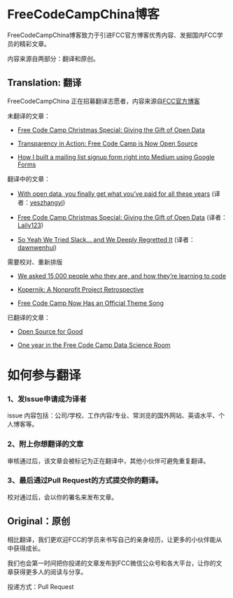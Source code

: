 # FreeCodeCampChina博客
FreeCodeCampChina博客致力于引进FCC官方博客优秀内容、发掘国内FCC学员的精彩文章。

内容来源自两部分：翻译和原创。

## Translation: 翻译
FreeCodeCampChina 正在招募翻译志愿者，内容来源自[FCC官方博客](https://medium.freecodecamp.com)

未翻译的文章：

* [Free Code Camp Christmas Special: Giving the Gift of Open Data](https://medium.freecodecamp.com/free-code-camp-christmas-special-giving-the-gift-of-data-6ecbf0313d62)

* [Transparency in Action: Free Code Camp is Now Open Source](https://medium.freecodecamp.com/transparency-in-action-free-code-camp-is-now-open-source-9dae1985d925#.gzz9xmlvl)

* [How I built a mailing list signup form right into Medium using Google Forms](https://medium.freecodecamp.com/how-to-add-mailing-list-signup-to-your-medium-stories-using-google-forms-c717393b2f6#.bpyb8vafd) 

翻译中的文章：
* [With open data, you finally get what you’ve paid for all these years](https://medium.freecodecamp.com/with-open-data-you-finally-get-what-your-taxes-already-paid-for-6f1990d98e9#.uve55q7zk) (译者：[yeszhangyi](https://github.com/yeszhangyi))

* [Free Code Camp Christmas Special: Giving the Gift of Open Data](https://medium.freecodecamp.com/free-code-camp-christmas-special-giving-the-gift-of-data-6ecbf0313d62) (译者：[Laily123](https://github.com/Laily123))

* [So Yeah We Tried Slack… and We Deeply Regretted It](https://medium.freecodecamp.com/so-yeah-we-tried-slack-and-we-deeply-regretted-it-391bcc714c81) (译者：[dawnwenhui](https://github.com/dawnwenhui))


需要校对、重新排版
* [We asked 15,000 people who they are, and how they’re learning to code](https://medium.freecodecamp.com/we-asked-15-000-people-who-they-are-and-how-theyre-learning-to-code-4104e29b2781)

* [Kopernik: A Nonprofit Project Retrospective](https://medium.freecodecamp.com/kopernik-retrospective-68685371b00b#.fkbnhehge)

* [Free Code Camp Now Has an Official Theme Song](https://medium.freecodecamp.com/free-code-camp-now-has-an-official-theme-song-97765270d2bd?swoff=true#.11vmgznjx)

已翻译的文章：

* [Open Source for Good](https://medium.freecodecamp.com/open-source-for-good-1a0ea9f32d5a)

* [One year in the Free Code Camp Data Science Room](https://medium.freecodecamp.com/one-year-experience-in-the-free-code-camp-data-science-room-c97eb905af1f)


# 如何参与翻译

### 1、发Issue申请成为译者

issue 内容包括：公司/学校、工作内容/专业、常浏览的国外网站、英语水平、个人博客等。

### 2、附上你想翻译的文章

审核通过后，该文章会被标记为正在翻译中，其他小伙伴可避免重复翻译。

### 3、最后通过Pull Request的方式提交你的翻译。

校对通过后，会以你的署名来发布文章。

## Original：原创

相比翻译，我们更欢迎FCC的学员来书写自己的亲身经历，让更多的小伙伴能从中获得成长。

我们也会第一时间把你投递的文章发布到FCC微信公众号和各大平台，让你的文章获得更多人的阅读与分享。

投递方式：Pull Request






